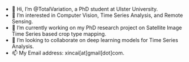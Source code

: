 - 👋 Hi, I’m @TotalVariation, a PhD student at Ulster University.
- 👀 I’m interested in Computer Vision, Time Series Analysis, and Remote Sensing.
- 🌱 I’m currently working on my PhD research project on Satellite Image Time Series based crop type mapping.
- 💞️ I’m looking to collaborate on deep learning models for Time Series Analysis.
- 📫 My Email address: xincai[at]gmail[dot]com.

<!---
TotalVariation/TotalVariation is a ✨ special ✨ repository because its `README.md` (this file) appears on your GitHub profile.
You can click the Preview link to take a look at your changes.
--->
